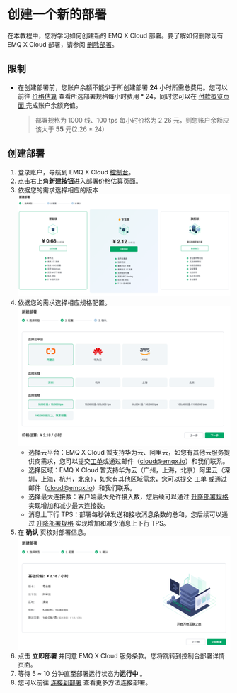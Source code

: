 # 创建一个新的部署
在本教程中，您将学习如何创建新的 EMQ X Cloud 部署。要了解如何删除现有 EMQ X Cloud 部署，请参阅 [删除部署](./delete_deployment.md)。



## 限制

* 在创建部署前，您账户余额不能少于所创建部署 **24** 小时所需总费用。您可以前往 [价格估算](https://cloud.emqx.cn/console/deployments/0?oper=new) 查看所选部署规格每小时费用 * 24，同时您可以在 [付款概览页面 ](https://cloud.emqx.cn/console/billing/overview)完成账户余额充值。

  > 部署规格为 1000 线、100 tps 每小时价格为 2.26 元，则您账户余额应该大于 **55** 元(2.26 * 24)



## 创建部署

1. 登录账户，导航到 EMQ X Cloud [控制台](https://cloud.emqx.cn/console/)。
2. 点击右上角**新建按钮**进入部署价格估算页面。
3. 依据您的需求选择相应的版本
   ![select_deployment_type](./_assets/select_deployment_type.png)
4. 依据您的需求选择相应规格配置。
   ![select_deployment_spec](./_assets/select_deployment_spec.png)
   * 选择云平台：EMQ X Cloud 暂支持华为云、阿里云，如您有其他云服务提供商需求，您可以提交[工单](../contact.md)或通过邮件（cloud@emqx.io）和我们联系。
   * 选择区域：EMQ X Cloud 暂支持华为云（广州，上海，北京）阿里云（深圳，上海，杭州，北京），如您有其他区域需求，您可以提交 [工单](../contact.md) 或通过邮件（cloud@emqx.io）和我们联系。
   * 选择最大连接数：客户端最大允许接入数，您后续可以通过 [升降部署规格](./upgrade_deployment.md) 实现增加和减少最大连接数。
   * 消息上下行 TPS：部署每秒钟发送和接收消息条数的总和，您后续可以通过 [升降部署规格](./upgrade_deployment.md) 实现增加和减少消息上下行 TPS。
5. 在 **确认** 页核对部署信息。
   ![confirm_page](./_assets/confirm_page.png)
6. 点击 **立即部署** 并同意 EMQ X Cloud 服务条款。您将跳转到控制台部署详情页面。
7. 等待 5 ~ 10 分钟直至部署运行状态为**运行中** 。
8. 您可以前往 [连接到部署](../connect_to_deployments/introduction.md) 查看更多方法连接部署。
